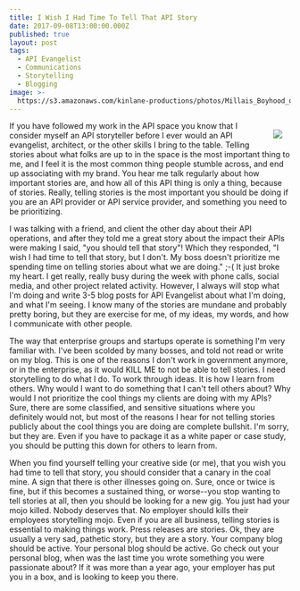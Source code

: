 ```yaml
---
title: I Wish I Had Time To Tell That API Story
date: 2017-09-08T13:00:00.000Z
published: true
layout: post
tags:
  - API Evangelist
  - Communications
  - Storytelling
  - Blogging
image: >-
  https://s3.amazonaws.com/kinlane-productions/photos/Millais_Boyhood_of_Raleigh.jpg
---
```

<p><a href="https://en.wikipedia.org/wiki/Storytelling"><img src="https://s3.amazonaws.com/kinlane-productions/photos/Millais_Boyhood_of_Raleigh.jpg" align="right" style="padding: 15px;" /></a></p>If you have followed my work in the API space you know that I consider myself an API storyteller before I ever would an API evangelist, architect, or the other skills I bring to the table. Telling stories about what folks are up to in the space is the most important thing to me, and I feel it is the most common thing people stumble across, and end up associating with my brand. You hear me talk regularly about how important stories are, and how all of this API thing is only a thing, because of stories. Really, telling stories is the most important you should be doing if you are an API provider or API service provider, and something you need to be prioritizing.

I was talking with a friend, and client the other day about their API operations, and after they told me a great story about the impact their APIs were making I said, "you should tell that story"! Which they responded, "I wish I had time to tell that story, but I don't. My boss doesn't prioritize me spending time on telling stories about what we are doing." ;-( It just broke my heart. I get really, really busy during the week with phone calls, social media, and other project related activity. However, I always will stop what I'm doing and write 3-5 blog posts for API Evangelist about what I'm doing, and what I'm seeing. I know many of the stories are mundane and probably pretty boring, but they are exercise for me, of my ideas, my words, and how I communicate with other people.

The way that enterprise groups and startups operate is something I'm very familiar with. I've been scolded by many bosses, and told not read or write on my blog. This is one of the reasons I don't work in government anymore, or in the enterprise, as it would KILL ME to not be able to tell stories. I need storytelling to do what I do. To work through ideas. It is how I learn from others. Why would I want to do something that I can't tell others about? Why would I not prioritize the cool things my clients are doing with my APIs? Sure, there are some classified, and sensitive situations where you definitely would not, but most of the reasons I hear for not telling stories publicly about the cool things you are doing are complete bullshit. I'm sorry, but they are. Even if you have to package it as a white paper or case study, you should be putting this down for others to learn from.

When you find yourself telling your creative side (or me), that you wish you had time to tell that story, you should consider that a canary in the coal mine. A sign that there is other illnesses going on. Sure, once or twice is fine, but if this becomes a sustained thing, or worse--you stop wanting to tell stories at all, then you should be looking for a new gig. You just had your mojo killed. Nobody deserves that. No employer should kills their employees storytelling mojo. Even if you are all business, telling stories is essential to making things work. Press releases are stories. Ok, they are usually a very sad, pathetic story, but they are a story. Your company blog should be active. Your personal blog should be active. Go check out your personal blog, when was the last time you wrote something you were passionate about? If it was more than a year ago, your employer has put you in a box, and is looking to keep you there.
